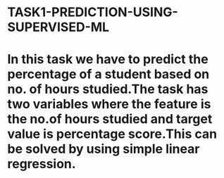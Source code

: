 # TASK1-PREDICTION-USING-SUPERVISED-ML
# In this task we have to predict the percentage of a student based on no. of hours studied.The task has two variables where the feature is the no.of hours studied and target value is percentage score.This can be solved by using simple linear regression.
